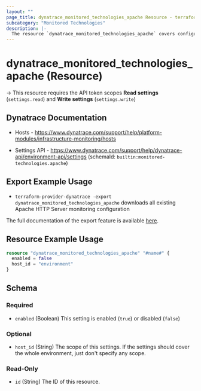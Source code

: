 ```yaml
---
layout: ""
page_title: dynatrace_monitored_technologies_apache Resource - terraform-provider-dynatrace"
subcategory: "Monitored Technologies"
description: |-
  The resource `dynatrace_monitored_technologies_apache` covers configuration to enable/disable Apache HTTP Server monitoring
---
```


# dynatrace_monitored_technologies_apache (Resource)

-> This resource requires the API token scopes **Read settings** (`settings.read`) and **Write settings** (`settings.write`)

## Dynatrace Documentation

- Hosts - https://www.dynatrace.com/support/help/platform-modules/infrastructure-monitoring/hosts

- Settings API - https://www.dynatrace.com/support/help/dynatrace-api/environment-api/settings (schemaId: `builtin:monitored-technologies.apache`)

## Export Example Usage

- `terraform-provider-dynatrace -export dynatrace_monitored_technologies_apache` downloads all existing Apache HTTP Server monitoring configuration

The full documentation of the export feature is available [here](https://registry.terraform.io/providers/dynatrace-oss/dynatrace/latest/docs/guides/export-v2).

## Resource Example Usage

```terraform
resource "dynatrace_monitored_technologies_apache" "#name#" {
  enabled = false
  host_id = "environment"
}
```

<!-- schema generated by tfplugindocs -->
## Schema

### Required

- `enabled` (Boolean) This setting is enabled (`true`) or disabled (`false`)

### Optional

- `host_id` (String) The scope of this settings. If the settings should cover the whole environment, just don't specify any scope.

### Read-Only

- `id` (String) The ID of this resource.
 